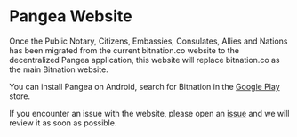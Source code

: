 # Pangea Website

Once the Public Notary, Citizens, Embassies, Consulates, Allies and Nations has been migrated from the current bitnation.co website to the decentralized Pangea application, this website will replace bitnation.co as the main Bitnation website.

You can install Pangea on Android, search for Bitnation in the [Google Play](https://play.google.com/store/apps/details?id=co.bitnation&hl=en) store. 

If you encounter an issue with the website, please open an [issue](https://github.com/Bit-Nation/bit-nation.github.io/issues) and we will review it as soon as possible.
